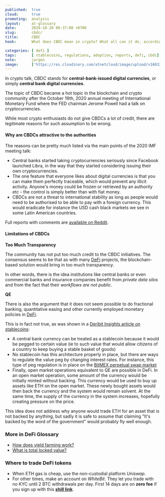 ```yaml
---
published:  true
cloud:      true
promoting:  analysis
layout:     at-glossary
date:       2020-10-20 00:37:00 +0700
slug:       cbdc/
title:      CBDC
hook:       What does CBDC mean in crypto? What all can it do, according to the proposals?

categories: [ defi ]
tags:       [ stablecoins, regulations, adoption, reports, defi, cbdc]
note:       jargon
image:      ['https://res.cloudinary.com/atnetcloud/image/upload/v1603250477/atnet/_glossary/central-bank-cur_jli7wy.jpg']
---
```


In crypto talk, CBDC stands for **central-bank-issued digital currencies**, or simply **central bank digital currencies**.

The topic of CBDC became a hot topic in the blockchain and crypto community after the October 19th, 2020 annual meeting of International Monetary Fund where the FED chairman Jerome Powell had a talk on cryptocurrencies.

While most crypto enthusiasts do not give CBDCs a lot of credit, there are legitimate reasons for such assumption to be wrong.

<!--more-->

#### Why are CBDCs attractive to the authorities

The reasons can be pretty much listed via the main points of the 2020 IMF meeting talk:

* Central banks started taking cryptocurrencies seriously since Facebook launched Libra, in the way that they started considering issuing their own cryptocurrencies.
* The one feature that everyone likes about digital currencies is that you can make them perfectly traceable, which would prevent any illicit activity. Anyone's money could be frozen or retrieved by an authority etc - the control is simply better than with fiat money.
* CBDCs are not a threat to international stability as long as people would need to be authorised to be able to pay with a foreign currency. This would eradicate for instance the USD cash black markets we see in some Latin American countries.

Full reports with comments are [available on Reddit](https://www.reddit.com/r/BitcoinMarkets/comments/jdutiu/daily_discussion_monday_october_19_2020/g9bd6dg?utm_source=share&utm_medium=web2x&context=3).   

#### Limitations of CBDCs

**Too Much Transparency**

The community has not put too much credit to the CBDC initiatives. The consensus seems to be that as with many [DeFi](/glossary/defi/) projects, the blockchain-based solution would bring in too much transparency.

In other words, there is the idea institutions like central banks or even commercial banks and insurance companies benefit from _private data silos_ and from the fact that their _workflows are not public_.

**QE**

There is also the argument that it does not seem possible to do fractional banking, quantitative easing and other currently employed monetary policies in [DeFi](/glossary/defi/).

This is in fact not true, as was shown in a [Deribit Insights article on stablecoins](https://insights.deribit.com/market-research/the-future-of-money-could-be-discretionary/):

* A central bank currency can be treated as a stablecoin because it would be pegged to certain value (ie to such value that would allow citizens of a country to keep buying a stable basket of goods)
* No stablecoin has this architecture properly in place, but there are ways to regulate the value peg by changing interest rates. For instance, this type of peg regulation is in place on the [BitMEX perpetual swap market](/glossary/perps/)
* Finally, open market operations equivalent to QE are possible in DeFi. In an open market operation, some amount of the currency would be initially minted without backing. This currency would be used to buy up assets like ETH on the open market. These newly bought assets would then back the currency and the system would remain solvent. At the same time, the supply of the currency in the system increases, hopefully creating pressure on the price.

This idea does not address why anyone would trade ETH for an asset that is not backed by anything, but sadly it is safe to assume that claiming "It's backed by the word of the government" would probably fly well enough.


### More in DeFi Glossary

* [How does yield farming work?](/glossary/yield-farming/)
* [What is total locked value?](/glossary/tlv/)

### Where to trade DeFi tokens

* When ETH gas is cheap, use the non-custodial platform *Uniswap*.
* For other times, make an account on *WhiteBit*. They let you trade with no KYC until 2 BTC withdrawals per day. First 14 days are on **zero fee** if you sign up with this **[shill link](https://bit.ly/3kwUh2k)**.
